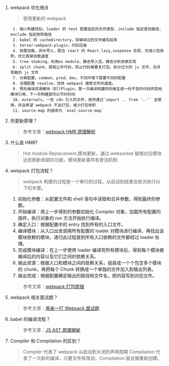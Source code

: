 1.  webpack 优化相关

    > 使用更新的 webpack

         1. 缩小构建目标，loader 的 test 配置指定的文件类型，include 指定查找路径，exclude 指定排除路径
         2. babel 的 cacheDirectory，将编译过的文件缓存起来
         3. terser-webpack-plugin，代码压缩
         4. 按需加载，异步导入，配合 react 的 React.lazy,suspense 实现，可减小包体积，优化首屏加载速度
         5. tree shaking，利用es module，静态导入包，静态分析依赖实现
         6. split chunk，提取公共代码，防止代码被重复打包，拆分过大的 js 文件，合并零散的 js 文件
         7. 分离配置，common、prod、dev，不同环境下需要不同的配置
         8. 合理配置 resolve，加快 webpack 搜索文件的速度。
         9. 预先编译资源模块（DllPlugin，第一次编译构建的时候生成一份不变的代码供其他模块引用，下一次构建就可以节约时间
         10. externals，一些 cdn 引入的文件，依然通过`import .. from '..'` 去使用，并且希望 webpack 不去打包，减少打包体积
         11. source-map 的值改为 `eval-source-map`

2.  热更新原理？

    > 参考文章：[webpack HMR 原理解析](https://zhuanlan.zhihu.com/p/30669007)

3.  什么是 HMR?

    > Hot module Replacement,模块更新，通过 websocket 替换对应模块达到刷新局部的功能，模块更新事件有冒泡机制

4.  webpack 打包流程？

    > webpack 构建的过程是一个串行的过程，从启动到结束会依次执行以下的步骤。

    1. 初始化参数：从配置文件和 shell 语句中读取和合并参数，得到最终的参数。
    2. 开始编译：用上一步得到的参数初始化 Compiler 对象，加载所有配置的插件，执行对象的 run 方法开始执行编译。
    3. 确定入口：根据配置中的 entry 找到所有的入口文件。
    4. 编译模块：从入口出发调用所有配置的 loader 对模块进行编译，再找出该模块依赖的模块，递归此过程直到所有入口依赖的文件都经过 loader 处理。
    5. 完成模块编译：在上一步使用 loader 编译完所有模块后，得到每个模块被编译后的内容以及它们之间的依赖关系。
    6. 输出资源：根据入口和模块之间的依赖关系，组装成一个个包含多个模块的 chunk，再把每个 Chunk 转换成一个单独的文件加入到输出列表。
    7. 输出完成：根据配置确定输出的路径和文件名，把内容写到对应文件。

    > 参考文章：[webpack 打包原理](https://segmentfault.com/a/1190000021494964)

5.  webpack 相关面试题？

    > 参考文章：[再来一打 Webpack 面试题](https://juejin.cn/post/6844904094281236487)

6.  babel 的编译流程？

    > 参考文章：[JS AST 原理揭秘](https://zhaomenghuan.js.org/blog/js-ast-principle-reveals.html)

7.  Compiler 和 Compilation 的区别？

    > Compiler 代表了 webpack 从启动到关闭的声明周期
    > Compilation 代表了一次新的编译，只要文件有改动，Compilation 就会被重新创建。
